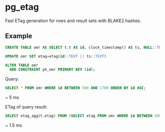 # pg_etag

Fast ETag generation for rows and result sets with BLAKE2 hashes.

## Example

```sql
CREATE TABLE omr AS SELECT t.t AS id, clock_timestamp() AS ts, NULL::TEXT AS etag FROM generate_series(1,1000000) t

UPDATE omr SET etag=etag(id::TEXT || ts::TEXT)

ALTER TABLE omr
  ADD CONSTRAINT pk_omr PRIMARY KEY (id);
```

Query:

```sql
SELECT * FROM omr WHERE id BETWEEN 500 AND 1700 ORDER BY id ASC;
```

~ 5 ms

ETag of query result:

```sql
SELECT etag_agg(t.etag) FROM (SELECT etag FROM omr WHERE id BETWEEN 500 AND 1700 ORDER BY id ASC) t;
```

~ 1.5 ms
